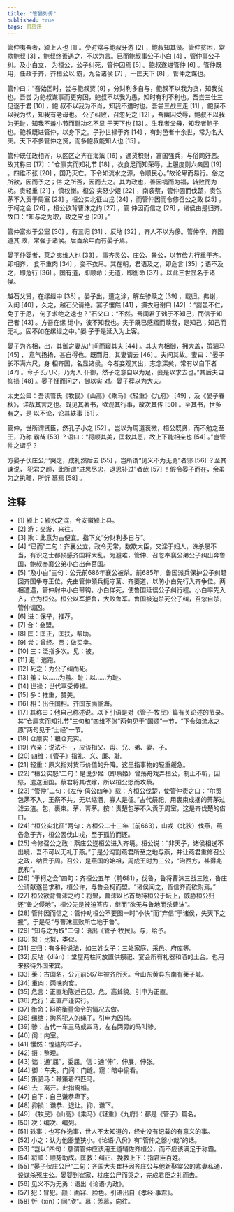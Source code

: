 ```yaml
---
title: "管晏列传"
published: true
tags: 司马迁
---
```


管仲夷吾者，颍上人也 [1] 。少时常与鲍叔牙游 [2] ，鲍叔知其贤。管仲贫困，常欺鲍叔
[3] ，鲍叔终善遇之，不以为言。已而鲍叔事公子小白 [4] ，管仲事公子纠。及小白立，
为桓公，公子纠死，管仲囚焉 [5] 。鲍叔遂进管仲 [6] 。管仲既用，任政于齐，齐桓公以
霸，九合诸侯 [7] ，一匡天下 [8] ，管仲之谋也。

管仲曰：“吾始困时，尝与鲍叔贾 [9] ，分财利多自与，鲍叔不以我为贪，知我贫也。吾尝
为鲍叔谋事而更穷困，鲍叔不以我为愚，知时有利不利也。吾尝三仕三见逐于君 [10] ，鲍
叔不以我为不肖，知我不遭时也。吾尝三战三走 [11] ，鲍叔不以我为怯，知我有老母也。
公子纠败，召忽死之 [12] ，吾幽囚受辱，鲍叔不以我为无耻，知我不羞小节而耻功名不显
于天下也 [13] 。生我者父母，知我者鲍子也。鲍叔既进管仲，以身下之。子孙世禄于齐
[14] ，有封邑者十余世，常为名大夫。天下不多管仲之贤，而多鲍叔能知人也 [15] 。

管仲既任政相齐，以区区之齐在海滨 [16] ，通货积财，富国强兵，与俗同好恶。故其称曰
[17] ：“仓廪实而知礼节 [18] ，衣食足而知荣辱，上服度则六亲固 [19] 。四维不张
[20] ，国乃灭亡。下令如流水之源，令顺民心。”故论卑而易行。俗之所欲，因而予之；俗
之所否，因而去之。其为政也，善因祸而为福，转败而为功。贵轻重 [21] ，慎权衡。桓公
实怒少姬 [22] ，南袭蔡，管仲因而伐楚，责包茅不入贡于周室 [23] 。桓公实北征山戎
[24] ，而管仲因而令修召公之政 [25] 。于柯之会 [26] ，桓公欲背曹沫之约 [27] ，管
仲因而信之 [28] ，诸侯由是归齐。故曰：“知与之为取，政之宝也 [29] 。”

管仲富拟于公室 [30] ，有三归 [31] 、反坫 [32] ，齐人不以为侈。管仲卒，齐国遵其
政，常强于诸侯。后百余年而有晏子焉。

晏平仲婴者，莱之夷维人也 [33] 。事齐灵公、庄公、景公，以节俭力行重于齐。即相齐，
食不重肉 [34] ，妾不衣帛。其在朝，君语及之，即危言 [35] ；语不及之，即危行 [36]
。国有道，即顺命；无道，即衡命 [37] 。以此三世显名于诸侯。

越石父贤，在缧绁中 [38] 。晏子出，遭之涂，解左骖赎之 [39] ，载归。弗谢，入闺
[40] ，久之，越石父请绝。宴子戄然 [41] ，摄衣冠谢曰 [42] ：“婴虽不仁，免子于厄，
何子求绝之速也？”石父曰：“不然。吾闻君子诎于不知己，而信于知己者 [43] 。方吾在缧
绁中，彼不知我也。夫子既已感寤而赎我，是知己；知己而无礼，固不如在缧绁之中。”晏
子于是延入为上客。

晏子为齐相，出，其御之妻从门间而窥其夫 [44] 。其夫为相御，拥大盖，策驷马 [45] ，
意气扬扬，甚自得也。既而归，其妻请去 [46] 。夫问其故。妻曰：“晏子长不满六尺，身
相齐国，名显诸侯。今者妾观其出，志念深矣，常有以自下者 [47] 。今子长八尺，乃为人
仆御，然子之意自以为足，妾是以求去也。”其后夫自抑损 [48] 。晏子怪而问之，御以实
对。晏子荐以为大夫。

太史公曰：吾读管氏《牧民》《山高》《乘马》《轻重》《九府》 [49] ，及《晏子春
秋》，详哉其言之也。既见其著书，欲观其行事，故次其传 [50] 。至其书，世多有之，是
以不论，论其轶事 [51] 。

管仲，世所谓贤臣，然孔子小之 [52] 。岂以为周道衰微，桓公既贤，而不勉之至王，乃称
霸哉 [53] ？语曰：“将顺其美，匡救其恶，故上下能相亲也 [54] 。”岂管仲之谓乎？

方晏子伏庄公尸哭之，成礼然后去 [55] ，岂所谓“见义不为无勇”者邪 [56] ？至其谏说，
犯君之颜，此所谓“进思尽忠，退思补过”者哉 [57] ！假令晏子而在，余虽为之执鞭，所忻
慕焉 [58] 。

## 注释

- [1] 颍上：颍水之滨，今安徽颍上县。
- [2] 游：交游，来往。
- [3] 欺：此意为占便宜。指下文“分财利多自与”。
- [4] “已而”二句：齐襄公立，政令无常，数欺大臣，又淫于妇人，诛杀屡不当，有识之士都预感齐国将大乱。为避难，管仲、召忽奉襄公弟公子纠出奔鲁国，鲍叔奉襄公弟小白出奔莒国。
- [5] “及小白”三句：公元前686年襄公被杀。前685年，鲁国派兵保护公子纠赶回齐国争夺王位，先由管仲领兵扼守莒、齐要道，以防小白先行入齐争位。两相遭遇，管仲射中小白带钩。小白佯死，使鲁国延误公子纠行程。小白率先入齐，立为桓公。桓公以军拒鲁，大败鲁军。鲁国被迫杀死公子纠，召忽自杀，管仲请囚。
- [6] 进：保举，推荐。
- [7] 合：会盟。
- [8] 匡：匡正，匡扶，帮助。
- [9] 尝：曾经。贾：做买卖。
- [10] 三：泛指多次。见：被。
- [11] 走：逃跑。
- [12] 死之：为公子纠而死。
- [13] 羞：以……为羞。耻：以……为耻。
- [14] 世禄：世代享受俸禄。
- [15] 多：推重，赞美。
- [16] 相：出任国相。齐国东面临海。
- [17] 其称曰：他自己称述说。以下引语是对《管子·牧民》篇有关论述的节录。其“仓廪实而知礼节”三句和“四维不张”两句见于“国颂”一节，“下令如流水之原”两句见于“士经”一节。
- [18] 仓廪实：粮仓充实。
- [19] 六亲：说法不一，应该指父、母、兄、弟、妻、子。
- [20] 四维：《管子》指礼、义、廉、耻。
- [21] 轻重：原义指对货币价值的升降。这里指事物的轻重缓急。
- [22] “桓公实怒”二句：是说少姬（即蔡姬）曾荡舟戏弄桓公，制止不听，因怒，遣送回国。蔡君将其改嫁，所以桓公怒而攻蔡。
- [23] “管仲”二句：《左传·僖公四年》载：齐桓公伐楚，使管仲责之曰：“尔贡包茅不入，王祭不共，无以缩酒，寡人是征。”古代祭祀，用裹束成捆的菁茅过滤去渣。包，裹束。茅，菁茅。按：责楚包茅不入贡于周室，这是齐伐楚的借口。
- [24] “桓公实北征”两句：齐桓公二十三年（前663），山戎（北狄）伐燕，燕告急于齐，桓公因伐山戎，至于孤竹而还。
- [25] 令修召公之政：燕庄公送桓公进入齐境。桓公说：“非天子，诸侯相送不出境，吾不可以无礼于燕。”于是分沟割燕君所至之地与燕，并让燕君重修召公之政，纳贡于周。召公，是燕国的始祖，周成王时为三公，“治西方，甚得兆民和”。
- [26] “于柯之会”四句：齐桓公五年（前681），伐鲁，鲁将曹沫三战三败，鲁庄公请献遂邑求和，桓公许，与鲁会柯而盟。“诸侯闻之，皆信齐而欲附焉。”
- [27] 桓公欲背曹沫之约：将盟，曹沫以匕首劫持桓公于坛上，威胁桓公归还“鲁之侵地”，桓公先是被迫答应，继而“欲无与鲁地而杀曹沫”。
- [28] 管仲因而信之：管仲劝桓公不要图一时“小快”而“弃信”于诸侯，失天下之援”。于是尽“与曹沫三败所亡地于鲁”。
- [29] “知与之为取”二句：语出《管子·牧民》。与，给予。
- [30] 拟：比拟，类似。
- [31] 三归：有多种说法，如三姓女子；三处家庭、采邑、府库等。
- [32] 反坫（diàn）：堂屋两柱间放置供祭祀、宴会所有礼器和酒的土台。也用来接待外国来宾。
- [33] 莱：古国名，公元前567年被齐所灭。今山东黄县东南有莱子城。
- [34] 重肉：两味肉食。
- [35] 危言：正直地陈述己见。危，高耸貌。引申为正直。
- [36] 危行：正直严谨实行。
- [37] 衡命：斟酌衡量命令的情况去做。
- [38] 缧绁：拘系犯人的绳子。引申为囚禁。
- [39] 骖：古代一车三马或四马，左右两旁的马叫骖。
- [40] 闺：内室。
- [41] 戄然：惶遽的样子。
- [42] 摄：整理。
- [43] 诎：通“屈”，委屈。信：通“伸”，伸展，伸张。
- [44] 御：车夫。门间：门缝。窥：暗中偷看。
- [45] 策驷马：鞭策着四匹马。
- [46] 去：离开。此指离婚。
- [47] 自下：自己谦恭卑下。
- [48] 抑损：谦恭、退让。抑，谦下。
- [49] 《牧民》《山高》《乘马》《轻重》《九府》：都是《管子》篇名。
- [50] 次：编次、编列。
- [51] 轶事：也写作逸事，世人不太知道的，经史没有记载的有意义的事。
- [52] 小之：认为他器量狭小。《论语·八佾》有“管仲之器小哉”的话。
- [53] “岂以”四句：意谓管仲应该用王道辅佐齐桓公，而不应该满足于称霸。
- [54] 将顺：顺势助成。匡救：纠正、挽救上下：指君臣百姓。
- [55] “晏子伏庄公尸”二句：齐国大夫崔杼因齐庄公与他新娶棠公的寡妻私通，设谋杀死庄公。晏婴到崔家，枕庄公尸而哭之，完成君臣之礼而去。
- [56] 见义不为无勇：语出《论语·为政》。
- [57] 犯：冒犯。颜：面容、脸色。引语出自《孝经·事君》。
- [58] 忻（xīn）：同“欣”。慕：羡慕，向往。
